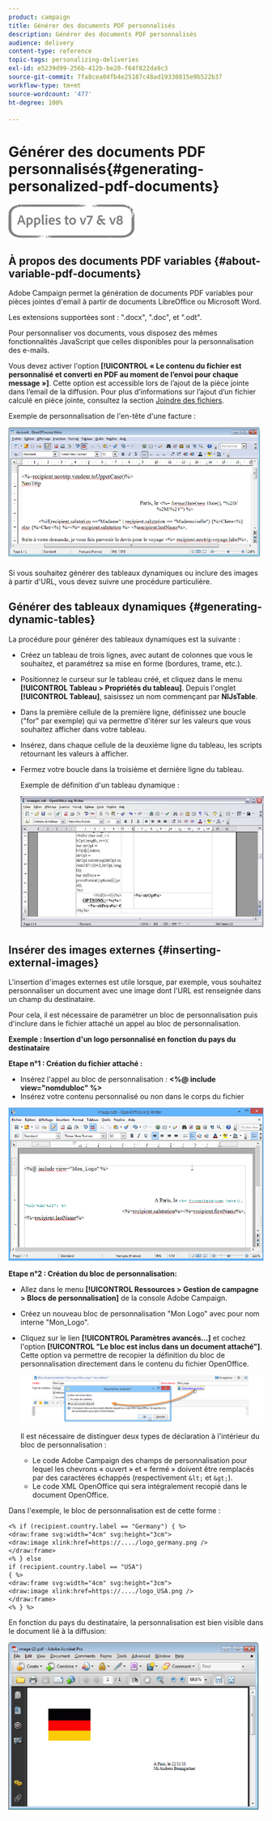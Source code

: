 ```yaml
---
product: campaign
title: Générer des documents PDF personnalisés
description: Générer des documents PDF personnalisés
audience: delivery
content-type: reference
topic-tags: personalizing-deliveries
exl-id: e5239d99-256b-412b-be20-f64f822da9c3
source-git-commit: 7fa8cea04fb4e25187c48ad19330815e9b522b37
workflow-type: tm+mt
source-wordcount: '477'
ht-degree: 100%

---
```


# Générer des documents PDF personnalisés{#generating-personalized-pdf-documents}

![](../../assets/common.svg)

## À propos des documents PDF variables {#about-variable-pdf-documents}

Adobe Campaign permet la génération de documents PDF variables pour pièces jointes d&#39;email à partir de documents LibreOffice ou Microsoft Word.

Les extensions supportées sont : &quot;.docx&quot;, &quot;.doc&quot;, et &quot;.odt&quot;.

Pour personnaliser vos documents, vous disposez des mêmes fonctionnalités JavaScript que celles disponibles pour la personnalisation des e-mails.

Vous devez activer l&#39;option **[!UICONTROL « Le contenu du fichier est personnalisé et converti en PDF au moment de l’envoi pour chaque message »]**. Cette option est accessible lors de l’ajout de la pièce jointe dans l’email de la diffusion. Pour plus d’informations sur l’ajout d’un fichier calculé en pièce jointe, consultez la section [Joindre des fichiers](attaching-files.md).

Exemple de personnalisation de l&#39;en-tête d&#39;une facture :

![](assets/s_ncs_pdf_simple.png)

Si vous souhaitez générer des tableaux dynamiques ou inclure des images à partir d&#39;URL, vous devez suivre une procédure particulière.

## Générer des tableaux dynamiques {#generating-dynamic-tables}

La procédure pour générer des tableaux dynamiques est la suivante :

* Créez un tableau de trois lignes, avec autant de colonnes que vous le souhaitez, et paramétrez sa mise en forme (bordures, trame, etc.).
* Positionnez le curseur sur le tableau créé, et cliquez dans le menu **[!UICONTROL Tableau > Propriétés du tableau]**. Depuis l&#39;onglet **[!UICONTROL Tableau]**, saisissez un nom commençant par **NlJsTable**.
* Dans la première cellule de la première ligne, définissez une boucle (&quot;for&quot; par exemple) qui va permettre d&#39;itérer sur les valeurs que vous souhaitez afficher dans votre tableau.
* Insérez, dans chaque cellule de la deuxième ligne du tableau, les scripts retournant les valeurs à afficher.
* Fermez votre boucle dans la troisième et dernière ligne du tableau.

   Exemple de définition d&#39;un tableau dynamique :

   ![](assets/s_ncs_pdf_table.png)

## Insérer des images externes {#inserting-external-images}

L&#39;insertion d&#39;images externes est utile lorsque, par exemple, vous souhaitez personnaliser un document avec une image dont l&#39;URL est renseignée dans un champ du destinataire.

Pour cela, il est nécessaire de paramétrer un bloc de personnalisation puis d&#39;inclure dans le fichier attaché un appel au bloc de personnalisation.

**Exemple : Insertion d&#39;un logo personnalisé en fonction du pays du destinataire**

**Etape n°1 : Création du fichier attaché :**

* Insérez l&#39;appel au bloc de personnalisation : **&lt;%@ include view=&quot;nomdubloc&quot; %>**
* Insérez votre contenu personnalisé ou non dans le corps du fichier

![](assets/s_ncs_open_office_blocdeperso.png)

**Etape n°2 : Création du bloc de personnalisation:**

* Allez dans le menu **[!UICONTROL Ressources > Gestion de campagne > Blocs de personnalisation]** de la console Adobe Campaign.
* Créez un nouveau bloc de personnalisation &quot;Mon Logo&quot; avec pour nom interne &quot;Mon_Logo&quot;.
* Cliquez sur le lien **[!UICONTROL Paramètres avancés...]** et cochez l&#39;option **[!UICONTROL &quot;Le bloc est inclus dans un document attaché&quot;]**. Cette option va permettre de recopier la définition du bloc de personnalisation directement dans le contenu du fichier OpenOffice.

   ![](assets/s_ncs_pdf_bloc_option.png)

   Il est nécessaire de distinguer deux types de déclaration à l&#39;intérieur du bloc de personnalisation :

   * Le code Adobe Campaign des champs de personnalisation pour lequel les chevrons « ouvert » et « fermé » doivent être remplacés par des caractères échappés (respectivement `&lt;` et `&gt;`).
   * Le code XML OpenOffice qui sera intégralement recopié dans le document OpenOffice.

Dans l&#39;exemple, le bloc de personnalisation est de cette forme :

```
<% if (recipient.country.label == "Germany") { %>
<draw:frame svg:width="4cm" svg:height="3cm">
<draw:image xlink:href=https://..../logo_germany.png />
</draw:frame>
<% } else
if (recipient.country.label == "USA")
{ %>
<draw:frame svg:width="4cm" svg:height="3cm">
<draw:image xlink:href=https://..../logo_USA.png />
</draw:frame>
<% } %>
```

En fonction du pays du destinataire, la personnalisation est bien visible dans le document lié à la diffusion:

![](assets/s_ncs_pdf_result.png)
